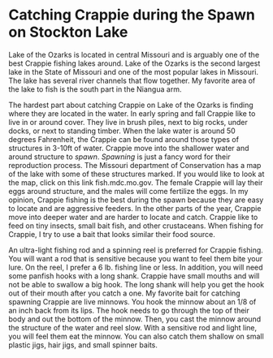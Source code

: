 # Catching Crappie during the Spawn on Stockton Lake

Lake of the Ozarks is located in central Missouri and is arguably one of the best Crappie fishing lakes around. Lake of the Ozarks is the second largest lake in the State of Missouri and one of the most popular lakes in Missouri. The lake has several river channels that flow together. My favorite area of the lake to fish is the south part in the Niangua arm.

The hardest part about catching Crappie on Lake of the Ozarks is finding where they are located in the water. In early spring and fall Crappie like to live in or around cover. They live in brush piles, next to big rocks, under docks, or next to standing timber. When the lake water is around 50 degrees Fahrenheit, the Crappie can be found around those types of structures in 3-10ft of water. Crappie move into the shallower water and around structure to *spawn*. *Spawning* is just a fancy word for their reproduction process. The Missouri department of Conservation has a map of the lake with some of these structures marked. If you would like to look at the map, click on this link fish.mdc.mo.gov. The female Crappie will lay their eggs around structure, and the males will come fertilize the eggs. In my opinion, Crappie fishing is the best during the spawn because they are easy to locate and are aggressive feeders. In the other parts of the year, Crappie move into deeper water and are harder to locate and catch. Crappie like to feed on tiny insects, small bait fish, and other crustaceans. When fishing for Crappie, I try to use a bait that looks similar their food source.

An ultra-light fishing rod and a spinning reel is preferred for Crappie fishing. You will want a rod that is sensitive because you want to feel them bite your lure. On the reel, I prefer a 6 lb. fishing line or less. In addition, you will need some panfish hooks with a long shank. Crappie have small mouths and will not be able to swallow a big hook. The long shank will help you get the hook out of their mouth after you catch a one. My favorite bait for catching spawning Crappie are live minnows. You hook the minnow about an 1/8 of an inch back from its lips. The hook needs to go through the top of their body and out the bottom of the minnow. Then, you cast the minnow around the structure of the water and reel slow. With a sensitive rod and light line, you will feel them eat the minnow. You can also catch them shallow on small plastic jigs, hair jigs, and small spinner baits. 


